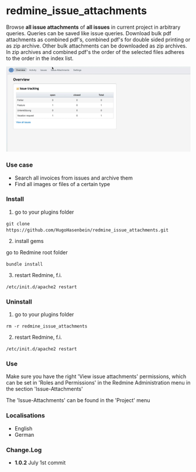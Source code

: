 # redmine_issue_attachments
Browse **all issue attachments** of **all issues** in current project in arbitrary queries. Queries can be saved like issue queries. Download bulk pdf attachments as combined pdf's, combined pdf's for double sided printing or as zip archive. Other bulk attachments can be downloaded as zip archives. In zip archives and combined pdf's the order of the selected files adheres to the order in the index list.

![animated GIF that represents a quick overview](/doc/Overview.gif)

### Use case
* Search all invoices from issues and archive them
* Find all images or files of a certain type

### Install 

1. go to your plugins folder

`git clone https://github.com/HugoHasenbein/redmine_issue_attachments.git`

2. install gems

go to Redmine root folder

`bundle install`

3. restart Redmine, f.i.

`/etc/init.d/apache2 restart`

### Uninstall

1. go to your plugins folder

`rm -r redmine_issue_attachments`

2. restart Redmine, f.i.

`/etc/init.d/apache2 restart`

### Use

Make sure you have the right 'View issue attachments' permissions, which can be set in 'Roles and Permissions' in the Redmine Administration menu in the section 'Issue-Attachments'

The 'Issue-Attachments' can be found in the 'Project' menu

### Localisations

* English
* German

### Change.Log

* **1.0.2** July 1st commit
